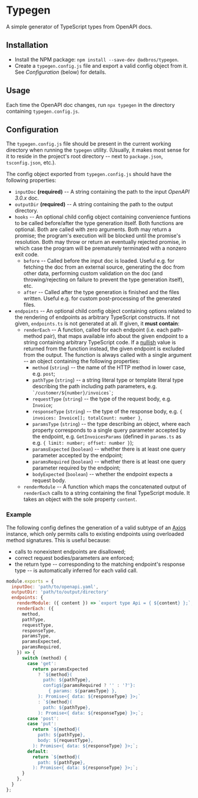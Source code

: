 # Typegen

A simple generator of TypeScript types from OpenAPI docs.

## Installation

- Install the NPM package: `npm install --save-dev @adbros/typegen`.
- Create a `typegen.config.js` file and export a valid config object from it. See *Configuration* (below) for details.

## Usage

Each time the OpenAPI doc changes, run `npx typegen` in the directory containing `typegen.config.js`.

## Configuration

The `typegen.config.js` file should be present in the current working directory when running the `typegen` utility. (Usually, it makes most sense for it to reside in the project's root directory -- next to `package.json`, `tsconfig.json`, etc.).

The config object exported from  `typegen.config.js` should have the following properties:

- `inputDoc` **(required)** -- A string containing the path to the input *OpenAPI 3.0.x* doc.
- `outputDir` **(required)** -- A string containing the path to the output directory.
- `hooks` -- An optional child config object containing convenience funtions to be called before/after the type generation itself. Both functions are optional. Both are called with zero arguments. Both may return a promise; the program's execution will be blocked until the promise's resolution. Both may throw or return an eventually rejected promise, in which case the program will be prematurely terminated with a nonzero exit code.
  - `before` -- Called before the input doc is loaded. Useful e.g. for fetching the doc from an external source, generating the doc from other data, performing custom validation on the doc (and throwing/rejecting on failure to prevent the type generation itself), etc.
  - `after` -- Called after the type generation is finished and the files written. Useful e.g. for custom post-processing of the generated files.
- `endpoints` -- An optional child config object containing options related to the rendering of endpoints as arbitrary TypeScript constructs. If not given, `endpoints.ts` is not generated at all. If given, it **must contain**:
  - `renderEach` -- A function, called for each endpoint (i.e. each path-method pair), that maps available info about the given endpoint to a string containing arbitrary TypeScript code. If a [nullish](https://developer.mozilla.org/en-US/docs/Glossary/Nullish) value is returned from the function instead, the given endpoint is excluded from the output. The function is always called with a single argument -- an object containing the following properties:
    - `method` (`string`) -- the name of the HTTP method in lower case, e.g. `post`; 
    - `pathType` (`string`) -- a string literal type or template literal type describing the path including path parameters, e.g. ``` `/customer/${number}/invoices` ```;
    - `requestType` (`string`) -- the type of the request body, e.g. `Invoice`;
    - `responseType` (`string`) -- the type of the response body, e.g. `{ invoices: Invoice[]; totalCount: number }`,
    - `paramsType` (`string`) -- the type describing an object, where each property corresponds to a single query parameter accepted by the endpoint, e.g. `GetInvoicesParams` (defined in `params.ts` as e.g. `{ limit: number; offset: number }`);
    - `paramsExpected` (`boolean`) -- whether there is at least one query parameter accepted by the endpoint;
    - `paramsRequired` (`boolean`) -- whether there is at least one query parameter required by the endpoint;
    - `bodyExpected` (`boolean`) -- whether the endpoint expects a request body.
  - `renderModule` -- A function which maps the concatenated output of `renderEach` calls to a string containing the final TypeScript module. It takes an object with the sole property `content`.

### Example

The following config defines the generation of a valid subtype of an [Axios](https://axios-http.com) instance, which only permits calls to existing endpoints using overloaded method signatures. This is useful because:

- calls to nonexistent endpoints are disallowed;
- correct request bodies/parameters are enforced;
- the return type -- corresponding to the matching endpoint's response type -- is automatically inferred for each valid call.

```js
module.exports = {
  inputDoc: 'path/to/openapi.yaml',
  outputDir: 'path/to/output/directory'
  endpoints: {
    renderModule: ({ content }) => `export type Api = { ${content} };`,
    renderEach: ({
      method,
      pathType,
      requestType,
      responseType,
      paramsType,
      paramsExpected,
      paramsRequired,
    }) => {
      switch (method) {
        case 'get':
          return paramsExpected
            ? `${method}(
              path: ${pathType},
              config${paramsRequired ? '' : '?'}:
                { params: ${paramsType} },
            ): Promise<{ data: ${responseType} }>;`
            : `${method}(
              path: ${pathType},
            ): Promise<{ data: ${responseType} }>;`;
        case 'post':
        case 'put':
          return `${method}(
            path: ${pathType},
            body: ${requestType},
          ): Promise<{ data: ${responseType} }>;`;
        default:
          return `${method}(
            path: ${pathType},
          ): Promise<{ data: ${responseType} }>;`;
      }
    },
  }
};
```
